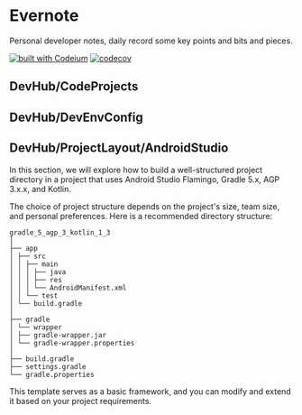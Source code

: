 # Evernote
Personal developer notes, daily record some key points and bits and pieces.

[![built with Codeium](https://codeium.com/badges/main)](https://codeium.com)
[![codecov](https://codecov.io/gh/barnett-yuxiang/Evernote/branch/main/graph/badge.svg?token=<TOKEN>)](https://codecov.io/gh/barnett-yuxiang/Evernote)

## DevHub/CodeProjects


## DevHub/DevEnvConfig


## DevHub/ProjectLayout/AndroidStudio

In this section, we will explore how to build a well-structured project directory in a project that uses Android Studio Flamingo, Gradle 5.x, AGP 3.x.x, and Kotlin.

The choice of project structure depends on the project's size, team size, and personal preferences. Here is a recommended directory structure:

```
gradle_5_agp_3_kotlin_1_3
│
├── app
│ ├── src
│ │ ├── main
│ │ │ ├── java
│ │ │ ├── res
│ │ │ └── AndroidManifest.xml
│ │ └── test
│ └── build.gradle
│
├── gradle
│ └── wrapper
│ ├── gradle-wrapper.jar
│ └── gradle-wrapper.properties
│
├── build.gradle
├── settings.gradle
└── gradle.properties
```

This template serves as a basic framework, and you can modify and extend it based on your project requirements.
